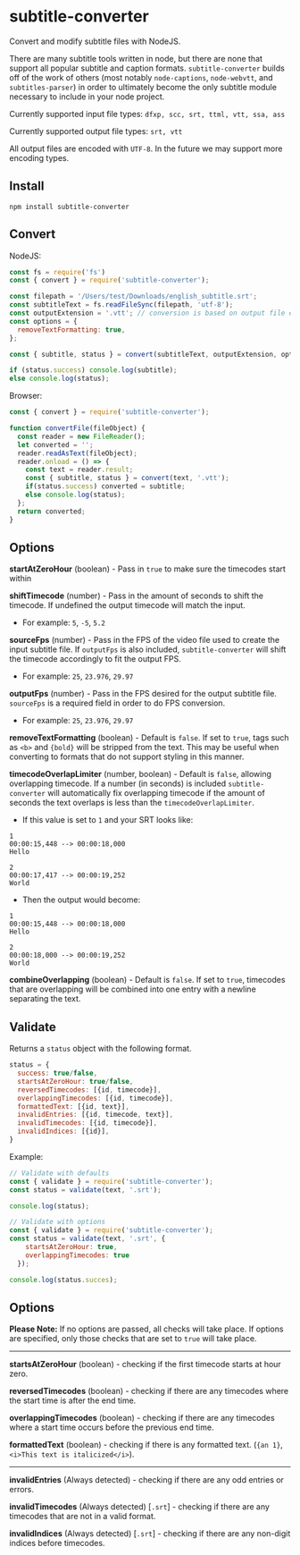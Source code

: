 # subtitle-converter

Convert and modify subtitle files with NodeJS.

There are many subtitle tools written in node, but there are none that support all popular subtitle and caption formats. `subtitle-converter` builds off of the work of others (most notably `node-captions`, `node-webvtt`, and `subtitles-parser`) in order to ultimately become the only subtitle module necessary to include in your node project.

Currently supported input file types: `dfxp, scc, srt, ttml, vtt, ssa, ass`

Currently supported output file types: `srt, vtt`

All output files are encoded with `UTF-8`. In the future we may support more encoding types.

## Install

`npm install subtitle-converter`

## Convert

NodeJS:
```javascript
const fs = require('fs')
const { convert } = require('subtitle-converter');

const filepath = '/Users/test/Downloads/english_subtitle.srt';
const subtitleText = fs.readFileSync(filepath, 'utf-8');
const outputExtension = '.vtt'; // conversion is based on output file extension
const options = {
  removeTextFormatting: true,
};

const { subtitle, status } = convert(subtitleText, outputExtension, options)

if (status.success) console.log(subtitle);
else console.log(status);
```

Browser:
```javascript
const { convert } = require('subtitle-converter');

function convertFile(fileObject) {
  const reader = new FileReader();
  let converted = '';
  reader.readAsText(fileObject);
  reader.onload = () => {
    const text = reader.result;
    const { subtitle, status } = convert(text, '.vtt');
    if(status.success) converted = subtitle;
    else console.log(status);
  };
  return converted;
}
```

## Options

**startAtZeroHour** (boolean) - Pass in `true` to make sure the timecodes start within

**shiftTimecode** (number) - Pass in the amount of seconds to shift the timecode. If undefined the output timecode will match the input.
- For example: `5`, `-5`, `5.2`

**sourceFps** (number) - Pass in the FPS of the video file used to create the input subtitle file. If `outputFps` is also included, `subtitle-converter` will shift the timecode accordingly to fit the output FPS.
- For example: `25`, `23.976`, `29.97`

**outputFps** (number) - Pass in the FPS desired for the output subtitle file. `sourceFps` is a required field in order to do FPS conversion.
- For example: `25`, `23.976`, `29.97`

**removeTextFormatting** (boolean) - Default is `false`. If set to `true`, tags such as `<b>` and `{bold}` will be stripped from the text. This may be useful when converting to formats that do not support styling in this manner.

**timecodeOverlapLimiter** (number, boolean) - Default is `false`, allowing overlapping timecode. If a number (in seconds) is included `subtitle-converter` will automatically fix overlapping timecode if the amount of seconds the text overlaps is less than the `timecodeOverlapLimiter`.
- If this value is set to `1` and your SRT looks like:
```
1
00:00:15,448 --> 00:00:18,000
Hello

2
00:00:17,417 --> 00:00:19,252
World
```
- Then the output would become:
```
1
00:00:15,448 --> 00:00:18,000
Hello

2
00:00:18,000 --> 00:00:19,252
World
```

**combineOverlapping** (boolean) - Default is `false`. If set to `true`, timecodes that are overlapping will be combined into one entry with a newline separating the text.

## Validate

Returns a `status` object with the following format.

```javascript
status = {
  success: true/false,
  startsAtZeroHour: true/false,
  reversedTimecodes: [{id, timecode}],
  overlappingTimecodes: [{id, timecode}],
  formattedText: [{id, text}],
  invalidEntries: [{id, timecode, text}],
  invalidTimecodes: [{id, timecode}],
  invalidIndices: [{id}],
}
```

Example:
```javascript
// Validate with defaults
const { validate } = require('subtitle-converter');
const status = validate(text, '.srt');

console.log(status);

// Validate with options
const { validate } = require('subtitle-converter');
const status = validate(text, '.srt', {
    startsAtZeroHour: true,
    overlappingTimecodes: true
  });

console.log(status.succes);
```

## Options

**Please Note:** If no options are passed, all checks will take place.  If options are specified, only those checks that are set to `true` will take place.

---
**startsAtZeroHour** (boolean) - checking if the first timecode starts at hour zero.

**reversedTimecodes** (boolean) - checking if there are any timecodes where the start time is after the end time.

**overlappingTimecodes** (boolean) - checking if there are any timecodes where a start time occurs before the previous end time.

**formattedText** (boolean) - checking if there is any formatted text. (`{an 1}`,`<i>This text is italicized</i>`).

---
**invalidEntries**  (Always detected) - checking if there are any odd entries or errors.

**invalidTimecodes** (Always detected) [`.srt`] - checking if there are any timecodes that are not in a valid format.

**invalidIndices** (Always detected) [`.srt`] - checking if there are any non-digit indices before timecodes.
